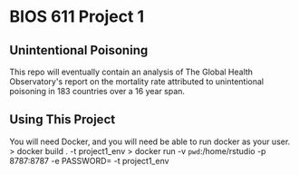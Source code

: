 BIOS 611 Project 1
==================

Unintentional Poisoning
-----------------------

This repo will eventually contain an analysis of The Global Health Observatory's report on the mortality rate attributed to unintentional poisoning in 183 countries over a 16 year span.

Using This Project
------------------

You will need Docker, and you will need be able to run docker as your user.
    > docker build . -t project1_env
    > docker run -v `pwd`:/home/rstudio -p 8787:8787 -e PASSWORD=<yourpassword> -t project1_env
